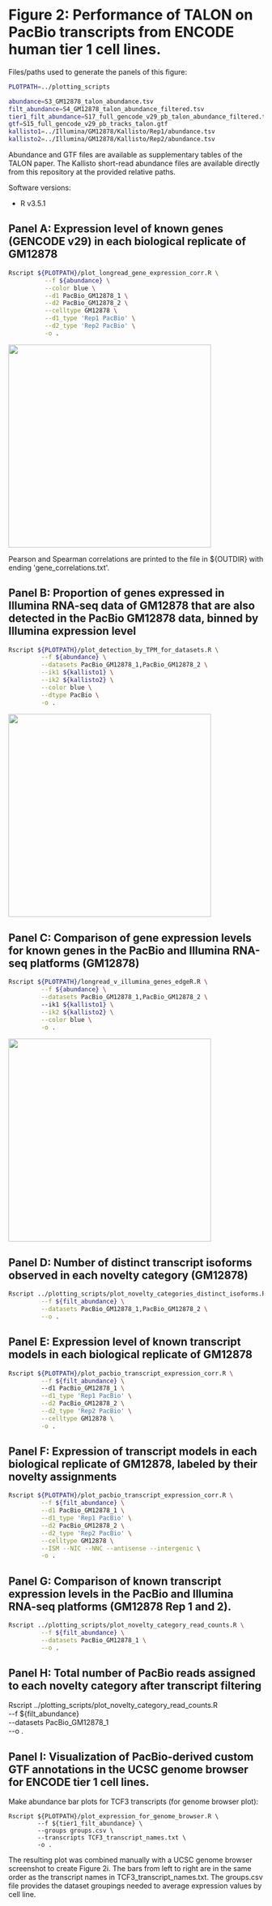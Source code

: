 # Figure 2: Performance of TALON on PacBio transcripts from ENCODE human tier 1 cell lines.

Files/paths used to generate the panels of this figure:
```bash
PLOTPATH=../plotting_scripts

abundance=S3_GM12878_talon_abundance.tsv
filt_abundance=S4_GM12878_talon_abundance_filtered.tsv
tier1_filt_abundance=S17_full_gencode_v29_pb_talon_abundance_filtered.tsv
gtf=S15_full_gencode_v29_pb_tracks_talon.gtf
kallisto1=../Illumina/GM12878/Kallisto/Rep1/abundance.tsv
kallisto2=../Illumina/GM12878/Kallisto/Rep2/abundance.tsv
```
Abundance and GTF files are available as supplementary tables of the TALON paper. The Kallisto short-read abundance files are available directly from this repository at the provided relative paths.

Software versions:
* R v3.5.1

## Panel A: Expression level of known genes (GENCODE v29) in each biological replicate of GM12878
```bash
Rscript ${PLOTPATH}/plot_longread_gene_expression_corr.R \
          --f ${abundance} \
          --color blue \
          --d1 PacBio_GM12878_1 \
          --d2 PacBio_GM12878_2 \
          --celltype GM12878 \
          --d1_type 'Rep1 PacBio' \
          --d2_type 'Rep2 PacBio' \
          -o .
```
<img align="center" width="400" src="PacBio_GM12878_1-PacBio_GM12878_2_gene_correlationPlot.png">

 Pearson and Spearman correlations are printed to the file in ${OUTDIR} with ending 'gene_correlations.txt'.

## Panel B: Proportion of genes expressed in Illumina RNA-seq data of GM12878 that are also detected in the PacBio GM12878 data, binned by Illumina expression level 
```bash
Rscript ${PLOTPATH}/plot_detection_by_TPM_for_datasets.R \
         --f ${abundance} \
         --datasets PacBio_GM12878_1,PacBio_GM12878_2 \
         --ik1 ${kallisto1} \
         --ik2 ${kallisto2} \
         --color blue \
         --dtype PacBio \
         -o .
```
<img align="center" width="400" src="gene_detection_by_TPM.png">

## Panel C: Comparison of gene expression levels for known genes in the PacBio and Illumina RNA-seq platforms (GM12878)
```bash
Rscript ${PLOTPATH}/longread_v_illumina_genes_edgeR.R \
         --f ${abundance} \
         --datasets PacBio_GM12878_1,PacBio_GM12878_2 \ 
         --ik1 ${kallisto1} \
         --ik2 ${kallisto2} \
         --color blue \
         -o .
```
<img align="center" width="400" src="edgeR_PacBio_illumina_gene_MA_plot.png">

## Panel D: Number of distinct transcript isoforms observed in each novelty category (GM12878)
```bash
Rscript ../plotting_scripts/plot_novelty_categories_distinct_isoforms.R \
         --f ${filt_abundance} \
         --datasets PacBio_GM12878_1,PacBio_GM12878_2 \
         --o .
```

## Panel E: Expression level of known transcript models in each biological replicate of GM12878
```bash
Rscript ${PLOTPATH}/plot_pacbio_transcript_expression_corr.R \
         --f ${filt_abundance} \ 
         --d1 PacBio_GM12878_1 \
         --d1_type 'Rep1 PacBio' \
         --d2 PacBio_GM12878_2 \
         --d2_type 'Rep2 PacBio' \
         --celltype GM12878 \
         -o .

```

## Panel F: Expression of transcript models in each biological replicate of GM12878, labeled by their novelty assignments
```bash
Rscript ${PLOTPATH}/plot_pacbio_transcript_expression_corr.R \
         --f ${filt_abundance} \
         --d1 PacBio_GM12878_1 \
         --d1_type 'Rep1 PacBio' \
         --d2 PacBio_GM12878_2 \
         --d2_type 'Rep2 PacBio' \
         --celltype GM12878 \
         --ISM --NIC --NNC --antisense --intergenic \
         -o .

```

## Panel G: Comparison of known transcript expression levels in the PacBio and Illumina RNA-seq platforms (GM12878 Rep 1 and 2). 
```bash
Rscript ../plotting_scripts/plot_novelty_category_read_counts.R \
         --f ${filt_abundance} \
         --datasets PacBio_GM12878_1 \
         --o .

```

## Panel H: Total number of PacBio reads assigned to each novelty category after transcript filtering
Rscript ../plotting_scripts/plot_novelty_category_read_counts.R \
         --f ${filt_abundance}  \
         --datasets PacBio_GM12878_1 \
         --o .

## Panel I: Visualization of PacBio-derived custom GTF annotations in the UCSC genome browser for ENCODE tier 1 cell lines. 

Make abundance bar plots for TCF3 transcripts (for genome browser plot):
```
Rscript ${PLOTPATH}/plot_expression_for_genome_browser.R \
        --f ${tier1_filt_abundance} \
        --groups groups.csv \
        --transcripts TCF3_transcript_names.txt \
        -o .
```
The resulting plot was combined manually with a UCSC genome browser screenshot to create Figure 2i. The bars from left to right are in the same order as the transcript names in TCF3_transcript_names.txt. The groups.csv file provides the dataset groupings needed to average expression values by cell line.
 
